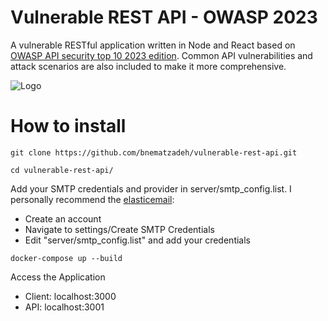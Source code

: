 # Vulnerable REST API - OWASP 2023

A vulnerable RESTful application written in Node and React based on [OWASP API security top 10 2023 edition](https://owasp.org/API-Security/editions/2023/en/0x11-t10/). Common API vulnerabilities and attack scenarios are also included to make it more comprehensive.

![Logo](https://raw.githubusercontent.com/bnematzadeh/vulnerable-rest-api/main/client/src/public/logo.png)

# How to install

```
git clone https://github.com/bnematzadeh/vulnerable-rest-api.git
```

```
cd vulnerable-rest-api/
```

Add your SMTP credentials and provider in server/smtp_config.list. I personally recommend the [elasticemail](https://elasticemail.com/):

- Create an account
- Navigate to settings/Create SMTP Credentials
- Edit "server/smtp_config.list" and add your credentials

```
docker-compose up --build
```

Access the Application

- Client: localhost:3000
- API: localhost:3001
